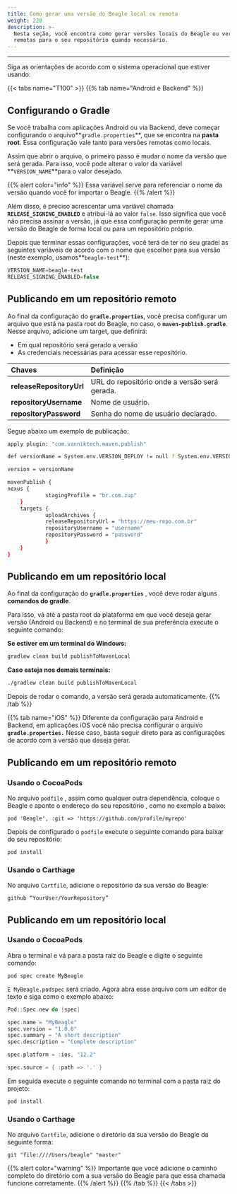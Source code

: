 ```yaml
---
title: Como gerar uma versão do Beagle local ou remota
weight: 220
description: >-
  Nesta seção, você encontra como gerar versões locais do Beagle ou versões
  remotas para o seu repositório quando necessário.
---
```


---

Siga as orientações de acordo com o sistema operacional que estiver usando:

{{< tabs name="T100" >}}
{{% tab name="Android e Backend" %}}
## Configurando o Gradle

Se você trabalha com aplicações Android ou via Backend, deve começar configurando o arquivo**`gradle.properties`**, que se encontra na **pasta root**. Essa configuração vale tanto para versões remotas como locais.

 Assim que abrir o arquivo, o primeiro passo é mudar o nome da versão que será gerada. Para isso, você pode alterar o valor da variável **`VERSION_NAME`**para o valor desejado. 

{{% alert color="info" %}}
Essa variável serve para referenciar o nome da versão quando você for importar o Beagle. 
{{% /alert %}}

Além disso, é preciso acrescentar uma variável chamada **`RELEASE_SIGNING_ENABLED`** e  atribui-lá ao valor  `false`. Isso  significa que você não precisa assinar a versão, já que essa configuração permite gerar uma versão do Beagle de forma local ou para um repositório próprio.

 Depois que terminar essas configurações, você terá de ter no seu gradel as seguintes variáveis de acordo com o nome que escolher para sua versão \(neste exemplo, usamos**`beagle-test`**\):


```kotlin
VERSION_NAME=beagle-test 
RELEASE_SIGNING_ENABLED=false
```


## Publicando em um repositório remoto

Ao final da configuração do **`gradle.properties`**, você precisa configurar um arquivo que está na pasta root do Beagle, no caso, o **`maven-publish.gradle`**. Nesse arquivo, adicione um target, que definirá:  

* Em qual repositório será gerado a versão
* As credenciais necessárias para acessar esse repositório.

| Chaves | Definição |
| :--- | :--- |
| **releaseRepositoryUrl** | URL do repositório onde a versão será gerada. |
| **repositoryUsername** | Nome de usuário. |
| **repositoryPassword** | Senha do nome de usuário declarado. |

Segue abaixo um exemplo de publicação:


```bash
apply plugin: "com.vanniktech.maven.publish"

def versionName = System.env.VERSION_DEPLOY != null ? System.env.VERSION_DEPLOY : VERSION_NAME ?: ""

version = versionName

mavenPublish {
nexus {
    		stagingProfile = "br.com.zup"
	}
	targets {
    		uploadArchives {    
        	releaseRepositoryUrl = "https://meu-repo.com.br"
        	repositoryUsername = "username"
        	repositoryPassword = "password"
    		}
	}
}
```


## Publicando em um repositório local

Ao final da configuração do **`gradle.properties`** , você deve rodar alguns **comandos do gradle**. 

Para isso, vá até a pasta root da plataforma em que você deseja gerar versão \(Android ou Backend\) e no terminal de sua preferência execute o seguinte comando:

**Se estiver em um terminal do Windows:**

```bash
gradlew clean build publishToMavenLocal
```

**Caso esteja nos demais terminais:**

```bash
./gradlew clean build publishToMavenLocal
```

Depois de rodar o comando, a versão será gerada automaticamente. 
{{% /tab %}}

{{% tab name="iOS" %}}
Diferente da configuração para Android e Backend, em aplicações iOS você não precisa configurar o arquivo **`gradle.properties.`** Nesse caso, basta seguir direto para as configurações de acordo com a versão que deseja gerar. 

## Publicando em um repositório remoto

### Usando o CocoaPods

No arquivo `podfile` , assim como qualquer outra dependência, coloque o Beagle e aponte o endereço do seu repositório , como no exemplo a baixo:

```text
pod 'Beagle', :git => 'https://github.com/profile/myrepo'
```

Depois de configurado o `podfile` execute o seguinte comando para baixar do seu repositório:

```text
pod install
```

### Usando o Carthage

No arquivo `Cartfile`, adicione o repositório da sua versão do Beagle:

```text
github “YourUser/YourRepository”
```

## Publicando em um repositório local

### Usando o CocoaPods

Abra o terminal e vá para a pasta raiz do Beagle e digite o seguinte comando:

```text
pod spec create MyBeagle
```

`E MyBeagle.podspec` será criado. Agora abra esse arquivo com um editor de texto e siga como o exemplo abaixo:

```swift
Pod::Spec.new do |spec|

spec.name = "MyBeagle"
spec.version = "1.0.0"
spec.summary = "A short description"
spec.description = "Complete description"

spec.platform = :ios, "12.2"

spec.source = { :path => '.' }
```

Em seguida execute o seguinte comando no terminal com a pasta raiz do projeto:

```text
pod install
```

### Usando o Carthage

No arquivo `Cartfile`, adicione o diretório da sua versão do Beagle da seguinte forma:

```text
git "file:////Users/beagle" "master"
```

{{% alert color="warning" %}}
Importante que você adicione o caminho completo do diretório com a sua versão do Beagle para que essa chamada funcione corretamente. 
{{% /alert %}}
{{% /tab %}}
{{< /tabs >}}
